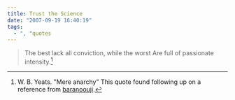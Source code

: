 ```yaml
---
title: Trust the Science
date: "2007-09-19 16:40:19"
tags:
  - ", "quotes
---
```

> The best lack all conviction, while the worst
> Are full of passionate intensity.[^200709192]

[^200709192]: W. B. Yeats.  "Mere anarchy"  This quote found following up on a reference from [baranoouji](http://baranoouji.livejournal.com/).

